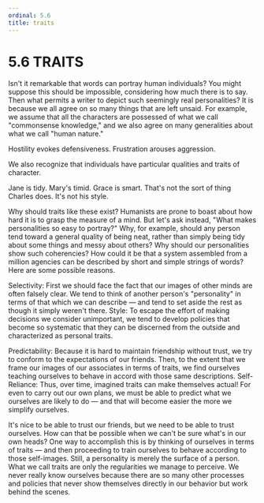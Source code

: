 ```yaml
---
ordinal: 5.6
title: traits
---
```


# 5.6 TRAITS

Isn't it remarkable that words can portray human individuals? You might suppose this should be impossible, considering how much there is to say. Then what permits a writer to depict such seemingly real personalities? It is because we all agree on so many things that are left unsaid. For example, we assume that all the characters are possessed of what we call "commonsense knowledge," and we also agree on many generalities about what we call "human nature."

Hostility evokes defensiveness. Frustration arouses aggression.

We also recognize that individuals have particular qualities and traits of character.

Jane is tidy. Mary's timid. Grace is smart. That's not the sort of thing Charles does. It's not his style.

Why should traits like these exist? Humanists are prone to boast about how hard it is to grasp the measure of a mind. But let's ask instead, "What makes personalities so easy to portray?" Why, for example, should any person tend toward a general quality of being neat, rather than simply being tidy about some things and messy about others? Why should our personalities show such coherencies? How could it be that a system assembled from a million agencies can be described by short and simple strings of words? Here are some possible reasons.

Selectivity: First we should face the fact that our images of other minds are often falsely clear. We tend to think of another person's "personality" in terms of that which we can describe &mdash; and tend to set aside the rest as though it simply weren't there. Style: To escape the effort of making decisions we consider unimportant, we tend to develop policies that become so systematic that they can be discerned from the outside and characterized as personal traits.

Predictability: Because it is hard to maintain friendship without trust, we try to conform to the expectations of our friends. Then, to the extent that we frame our images of our associates in terms of traits, we find ourselves teaching ourselves to behave in accord with those same descriptions. Self-Reliance: Thus, over time, imagined traits can make themselves actual! For even to carry out our own plans, we must be able to predict what we ourselves are likely to do &mdash; and that will become easier the more we simplify ourselves.

It's nice to be able to trust our friends, but we need to be able to trust ourselves. How can that be possible when we can't be sure what's in our own heads? One way to accomplish this is by thinking of ourselves in terms of traits &mdash; and then proceeding to train ourselves to behave according to those self-images. Still, a personality is merely the surface of a person. What we call traits are only the regularities we manage to perceive. We never really know ourselves because there are so many other processes and policies that never show themselves directly in our behavior but work behind the scenes.
